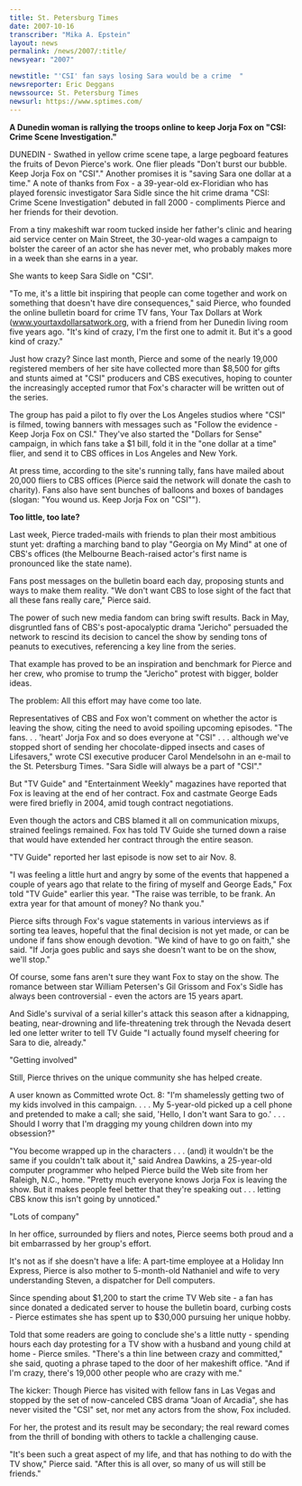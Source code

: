 ```yaml
---
title: St. Petersburg Times
date: 2007-10-16
transcriber: "Mika A. Epstein"
layout: news
permalink: /news/2007/:title/
newsyear: "2007"

newstitle: "'CSI' fan says losing Sara would be a crime  "
newsreporter: Eric Deggans
newssource: St. Petersburg Times
newsurl: https://www.sptimes.com/
---
```

**A Dunedin woman is rallying the troops online to keep Jorja Fox on "CSI: Crime Scene Investigation."**

DUNEDIN - Swathed in yellow crime scene tape, a large pegboard features the fruits of Devon Pierce's work. One flier pleads "Don't burst our bubble. Keep Jorja Fox on "CSI"." Another promises it is "saving Sara one dollar at a time." A note of thanks from Fox - a 39-year-old ex-Floridian who has played forensic investigator Sara Sidle since the hit crime drama "CSI: Crime Scene Investigation" debuted in fall 2000 - compliments Pierce and her friends for their devotion.

From a tiny makeshift war room tucked inside her father's clinic and hearing aid service center on Main Street, the 30-year-old wages a campaign to bolster the career of an actor she has never met, who probably makes more in a week than she earns in a year.

She wants to keep Sara Sidle on "CSI".

"To me, it's a little bit inspiring that people can come together and work on something that doesn't have dire consequences," said Pierce, who founded the online bulletin board for crime TV fans, Your Tax Dollars at Work (www.yourtaxdollarsatwork.org, with a friend from her Dunedin living room five years ago. "It's kind of crazy, I'm the first one to admit it. But it's a good kind of crazy."

Just how crazy? Since last month, Pierce and some of the nearly 19,000 registered members of her site have collected more than $8,500 for gifts and stunts aimed at "CSI" producers and CBS executives, hoping to counter the increasingly accepted rumor that Fox's character will be written out of the series.

The group has paid a pilot to fly over the Los Angeles studios where "CSI" is filmed, towing banners with messages such as "Follow the evidence - Keep Jorja Fox on CSI." They've also started the "Dollars for Sense" campaign, in which fans take a $1 bill, fold it in the "one dollar at a time" flier, and send it to CBS offices in Los Angeles and New York.

At press time, according to the site's running tally, fans have mailed about 20,000 fliers to CBS offices (Pierce said the network will donate the cash to charity). Fans also have sent bunches of balloons and boxes of bandages (slogan: "You wound us. Keep Jorja Fox on "CSI"").

**Too little, too late?**

Last week, Pierce traded-mails with friends to plan their most ambitious stunt yet: drafting a marching band to play "Georgia on My Mind" at one of CBS's offices (the Melbourne Beach-raised actor's first name is pronounced like the state name).

Fans post messages on the bulletin board each day, proposing stunts and ways to make them reality. "We don't want CBS to lose sight of the fact that all these fans really care," Pierce said.

The power of such new media fandom can bring swift results. Back in May, disgruntled fans of CBS's post-apocalyptic drama "Jericho" persuaded the network to rescind its decision to cancel the show by sending tons of peanuts to executives, referencing a key line from the series.

That example has proved to be an inspiration and benchmark for Pierce and her crew, who promise to trump the "Jericho" protest with bigger, bolder ideas.

The problem: All this effort may have come too late.

Representatives of CBS and Fox won't comment on whether the actor is leaving the show, citing the need to avoid spoiling upcoming episodes. "The fans. . . 'heart' Jorja Fox and so does everyone at "CSI" . . . although we've stopped short of sending her chocolate-dipped insects and cases of Lifesavers," wrote CSI executive producer Carol Mendelsohn in an e-mail to the St. Petersburg Times. "Sara Sidle will always be a part of "CSI"."

But "TV Guide" and "Entertainment Weekly" magazines have reported that Fox is leaving at the end of her contract. Fox and castmate George Eads were fired briefly in 2004, amid tough contract negotiations.

Even though the actors and CBS blamed it all on communication mixups, strained feelings remained. Fox has told TV Guide she turned down a raise that would have extended her contract through the entire season.

"TV Guide" reported her last episode is now set to air Nov. 8.

"I was feeling a little hurt and angry by some of the events that happened a couple of years ago that relate to the firing of myself and George Eads," Fox told "TV Guide" earlier this year. "The raise was terrible, to be frank. An extra year for that amount of money? No thank you."

Pierce sifts through Fox's vague statements in various interviews as if sorting tea leaves, hopeful that the final decision is not yet made, or can be undone if fans show enough devotion. "We kind of have to go on faith," she said. "If Jorja goes public and says she doesn't want to be on the show, we'll stop."

Of course, some fans aren't sure they want Fox to stay on the show. The romance between star William Petersen's Gil Grissom and Fox's Sidle has always been controversial - even the actors are 15 years apart.

And Sidle's survival of a serial killer's attack this season after a kidnapping, beating, near-drowning and life-threatening trek through the Nevada desert led one letter writer to tell TV Guide "I actually found myself cheering for Sara to die, already."

"Getting involved"

Still, Pierce thrives on the unique community she has helped create.

A user known as Committed wrote Oct. 8: "I'm shamelessly getting two of my kids involved in this campaign. . . . My 5-year-old picked up a cell phone and pretended to make a call; she said, 'Hello, I don't want Sara to go.' . . . Should I worry that I'm dragging my young children down into my obsession?"

"You become wrapped up in the characters . . . (and) it wouldn't be the same if you couldn't talk about it," said Andrea Dawkins, a 25-year-old computer programmer who helped Pierce build the Web site from her Raleigh, N.C., home. "Pretty much everyone knows Jorja Fox is leaving the show. But it makes people feel better that they're speaking out . . . letting CBS know this isn't going by unnoticed."

"Lots of company"

In her office, surrounded by fliers and notes, Pierce seems both proud and a bit embarrassed by her group's effort.

It's not as if she doesn't have a life: A part-time employee at a Holiday Inn Express, Pierce is also mother to 5-month-old Nathaniel and wife to very understanding Steven, a dispatcher for Dell computers.

Since spending about $1,200 to start the crime TV Web site - a fan has since donated a dedicated server to house the bulletin board, curbing costs - Pierce estimates she has spent up to $30,000 pursuing her unique hobby.

Told that some readers are going to conclude she's a little nutty - spending hours each day protesting for a TV show with a husband and young child at home - Pierce smiles. "There's a thin line between crazy and committed," she said, quoting a phrase taped to the door of her makeshift office. "And if I'm crazy, there's 19,000 other people who are crazy with me."

The kicker: Though Pierce has visited with fellow fans in Las Vegas and stopped by the set of now-canceled CBS drama "Joan of Arcadia", she has never visited the "CSI" set, nor met any actors from the show, Fox included.

For her, the protest and its result may be secondary; the real reward comes from the thrill of bonding with others to tackle a challenging cause.

"It's been such a great aspect of my life, and that has nothing to do with the TV show," Pierce said. "After this is all over, so many of us will still be friends."
